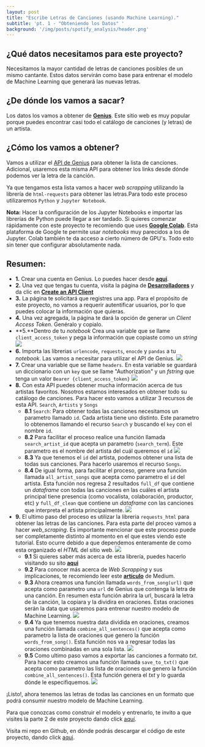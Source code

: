 ```yaml
---
layout: post
title: "Escribe Letras de Canciones (usando Machine Learning)."
subtitle: 'pt. 1 - "Obteniendo los Datos" '
background: '/img/posts/spotify_analysis/header.png'
---
```


## ¿Qué datos necesitamos para este proyecto?
Necesitamos la mayor cantidad de letras de canciones posibles de un mismo cantante. Estos datos servirán como base para entrenar el modelo de Machine Learning que generará las nuevas letras.

## ¿De dónde los vamos a sacar?
Los datos los vamos a obtener de [**Genius**]("https://docs.genius.com/"). Este sitio web es muy popular porque puedes encontrar casi todo el catálogo de canciones (y letras) de un artista.

## ¿Cómo los vamos a obtener?
Vamos a utilizar el [API de Genius](https://genius.com/api-clients/new) para obtener la lista de canciones. Adicional, usaremos esta misma API para obtener los links desde dónde podemos ver la letra de la canción.

Ya que tengamos esta lista vamos a hacer *web scrapping* utilizando la librería de `html-requests` para obtener las letras.Para todo este proceso utilizaremos `Python` y `Jupyter Notebook`.

**Nota:** Hacer la configuración de los Jupyter Notebooks e importar las librerías de Python puede llegar a ser tardado. Si quieres comenzar rápidamente con este proyecto te recomiendo que uses [**Google Colab**](https://colab.research.google.com/notebooks/intro.ipynb). Esta plataforma de Google te permite usar *notebooks* muy parecidos a los de Jupyter. Colab también te da acceso a cierto número de GPU's. Todo esto sin tener que configurar absolutamente nada.


## Resumen:
* **1.** Crear una cuenta en Genius. Lo puedes hacer desde [**aqui**](https://genius.com/signup_or_login).
* **2.** Una vez que tengas tu cuenta, visita la página de [**Desarrolladores**](https://genius.com/developers) y da clic en [**Create an API Client**](https://genius.com/api-clients/new)
* **3.** La página te solicitará que registres una app. Para el propósito de este proyecto, no vamos a requerir autentificar usuarios, por lo que puedes colocar la información que quieras.
* **4.** Una vez agregada, la página te dará la opción de generar un *Client Access Token*. Genéralo y copialo.
* **5.**Dentro de tu *notebook* Crea una variable que se llame `client_access_token` y pega la información que copiaste como un *string*
![](/img/posts/music_predictor/i_2.png)
* **6.** Importa las librerias `urlencode`, `requests`, `enocde` y `pandas` a tu *notebook*. Las vamos a necesitar para utilizar el API de Genius.
![](/img/posts/music_predictor/i_1.png)
* **7.** Crear una variable que se llame `headers`. En esta variable se guardará un diccionario con un `key` que se llame "Authorization" y un *fstring* que tenga un valor `Bearer {client_access_token}`
![](/img/posts/music_predictor/i_3.png)
* **8.** Con esta API puedes obtener mucha información acerca de tus artistas favoritos. Nosotros estamos interesados en obtener todo su catálogo de canciones. Para hacer esto vamos a utilizar 3 recursos de esta API. `Search`, `Artists` y `Songs`
  - **8.1** `Search`: Para obtener todas las canciones necesitamos un parametro llamado `id`. Cada artista tiene uno distinto. Este parametro lo obtenemos llamando el recurso `Search` y buscando el `key` con el nombre `id`.
  - **8.2** Para facilitar el proceso realice una función llamada `search_artist_id` que acepta un parametro (`search_term`). Este parametro es el nombre del artista del cuál queremos el `id`
![](/img/posts/music_predictor/i_4.png)
  - **8.3** Ya que tenemos el `id` del artista, podemos obtener una lista de todas sus canciones. Para hacerlo usaremos el recurso `Songs`.
  - **8.4** De igual forma, para facilitar el proceso, genere una función llamada `all_artist_songs` que acepta como parametro el `id` del artista. Esta función nos regresa 2 resultados `full_df` que contiene un *dataframe* con todas las canciones en las cuáles el artista principal tiene presencia (como vocalista, colaboración, productor, etc) y `full_df_clean` que contiene un *dataframe* con las canciones que interpreta el artista principalmente.
![](/img/posts/music_predictor/i_5.png)
* **9.** El ultimo paso del proceso es utilizar la libreria `requests_html` para obtener las letras de las canciones. Para esta parte del proceo vamos a hacer *web_scraping*. Es importante mencionar que este proceso puede ser completamente distinto al momento en el que estes viendo este tutorial. Esto ocurre debido a que dependemos enteramente de como esta organizado el *HTML* del sitio web.
![](/img/posts/music_predictor/i_6.png)
  - **9.1** Si quieres saber más acerca de esta librería, puedes hacerlo visitando su sito [**aqui**](https://requests.readthedocs.io/projects/requests-html/en/latest/)
  -  **9.2** Para conocer más acerca de *Web Scrapping* y sus implicaciones, te recomiendo leer este [**artículo**](https://medium.com/@tjwaterman99/web-scraping-is-now-legal-6bf0e5730a78) de Medium.
  - **9.3** Ahora creamos una función llamada `words_from_song(url)` que acepta como parametro una `url` de Genius que contenga la letra de una canción. En resumen esta función abrira la url, buscará la letra de la canción, la copiara y la dividira en oraciones. Estas oraciones serán la data que usaremos para entrenar nuestro modelo de Machine Learning. 
![](/img/posts/music_predictor/i_7.png)
  -  **9.4** Ya que tenemos nuestra data dividida en oraciones, creamos una función llamada `combine_all_sentences()` que acepta como parametro la lista de oraciones que genero la función `words_from_song()`. Esta función nos va a regresar todas las oraciones combinadas en una sola lista.
![](/img/posts/music_predictor/i_8.png)
  -  **9.5** Como ultimo paso vamos a exportar las canciones a formato *txt*. Para hacer esto creamos una función llamada `save_to_txt()` que acepta como parametro las lista de oraciones que genero la función `combine_all_sentences()`. Esta función genera el *txt* y lo guarda dónde le especifiquemos.
![](/img/posts/music_predictor/i_9.png)

¡Listo!, ahora tenemos las letras de todas las canciones en un formato que podrá consumir nuestro modelo de Machine Learning.

Para que conozcas como construir el modelo y entrenarlo, te invito a que visites la parte 2 de este proyecto dando click [aquí](https://germarr.github.io/2021/02/14/building-a-lyric-generator-pt-ii.html).

Visita mi repo en Github, en dónde podrás descargar el código de este proyecto, dando click [aqui](https://github.com/germarr/).
